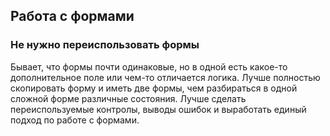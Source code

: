 ## Работа с формами

### Не нужно переиспользовать формы
Бывает, что формы почти одинаковые, но в одной есть какое-то дополнительное поле или чем-то отличается логика. Лучше полностью скопировать форму и иметь две формы, чем разбираться в одной сложной форме различные состояния. Лучше сделать переиспользуемые контролы, выводы ошибок и выработать единый подход по работе с формами.
